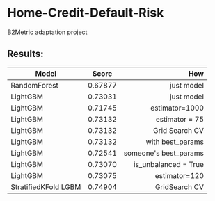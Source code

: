 # Home-Credit-Default-Risk
B2Metric adaptation project


## Results:
| Model         | Score         | How  |
| ------------- |:-------------:| -----:|
| RandomForest     | 0.67877      |   just model |
| LightGBM      | 0.73031       | just model |
| LightGBM | 0.71745      |    estimator=1000 |
| LightGBM        | 0.73132           | estimator = 75  |
| LightGBM |   0.73132 |Grid Search CV|
| LightGBM        | 0.73132           | with best_params  |
| LightGBM        | 0.72541           | someone's best_params  |
| LightGBM        | 0.73070           | is_unbalanced = True  |
| LightGBM        | 0.73075           | estimator=120  |
| StratifiedKFold LGBM        | 0.74904           | GridSearch CV  |

